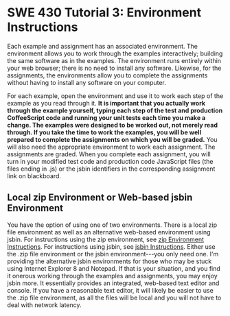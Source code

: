 SWE 430 Tutorial 3:  Environment Instructions
========================================================================

Each example and assignment has an associated environment.  The environment allows you to work through the examples interactively; building the same software as in the examples.  The environment runs entirely within your web browser; there is no need to install any software.  Likewise, for the assignments, the environments allow you to complete the assignments without having to install any software on your computer.  

For each example, open the environment and use it to work each step of the example as you read through it.  **It is important that you actually work through the example yourself, typing each step of the test and production CoffeeScript code and running your unit tests each time you make a change.  The examples were designed to be worked out, not merely read through.  If you take the time to work the examples, you will be well prepared to complete the assignments on which you will be graded.**  You will also need the appropriate environment to work each assignment.  The assignments are graded.  When you complete each assignment, you will turn in your modified test code and production code JavaScript files (the files ending in .js) or the jsbin identifiers in the corresponding assignment link on blackboard.


Local zip Environment or Web-based jsbin Environment
----------------------------------------------------

You have the option of using one of two environments.  There is a local zip file environment as well as an alternative web-based environment using jsbin.  For instructions using the zip environment, see
[zip Environment Instructions](zip-instructions.html).
For instructions using jsbin, see
[jsbin Instructions](jsbin-instructions.html).
Either use the .zip file environment or the jsbin environment---you only need one.  I'm providing the alternative jsbin environments for those who may be stuck using Internet Explorer 8 and Notepad.  If that is your situation, and you find it onerous working through the examples and assignments, you may enjoy jsbin more.  It essentially provides an integrated, web-based text editor and console.  If you have a reasonable text editor, it will likely be easier to use the .zip file environment, as all the files will be local and you will not have to deal with network latency.
